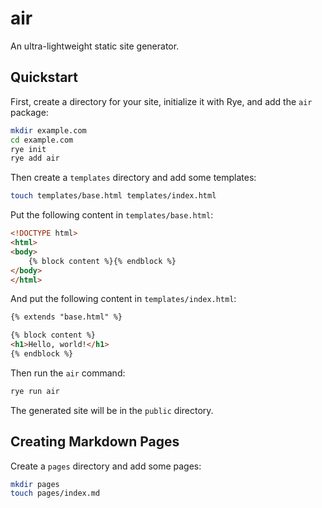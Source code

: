 # air

An ultra-lightweight static site generator.

## Quickstart

First, create a directory for your site, initialize it with Rye, and add the `air` package:

```bash
mkdir example.com
cd example.com
rye init
rye add air
```

Then create a `templates` directory and add some templates:

```bash
touch templates/base.html templates/index.html
```

Put the following content in `templates/base.html`:

```html
<!DOCTYPE html>
<html>
<body>
    {% block content %}{% endblock %}
</body>
</html>
```

And put the following content in `templates/index.html`:

```html
{% extends "base.html" %}

{% block content %}
<h1>Hello, world!</h1>
{% endblock %}
```

Then run the `air` command:

```bash
rye run air
```

The generated site will be in the `public` directory.

## Creating Markdown Pages

Create a `pages` directory and add some pages:

```bash
mkdir pages
touch pages/index.md
```
